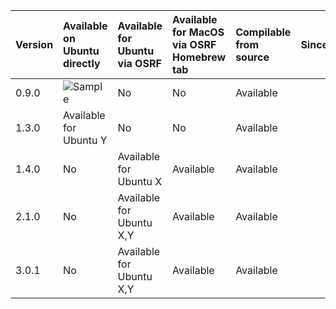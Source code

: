 | Version | Available on Ubuntu directly | Available for Ubuntu via OSRF | Available for MacOS via OSRF Homebrew tab | Compilable from source | Since | EOL |
|:--------|:-----------------------------|:-------------------|:---------------------|:---------------------|:----------------|:--------------|
|0.9.0|![Sample](https://image.ibb.co/diHTaa/sample1c.png)|No|No|Available| | |
|1.3.0|Available for Ubuntu Y|No|No|Available| | |
|1.4.0|No|Available for Ubuntu X|Available|Available| | |
|2.1.0|No|Available for Ubuntu X,Y|Available|Available| | |
|3.0.1|No|Available for Ubuntu X,Y|Available|Available| | |

